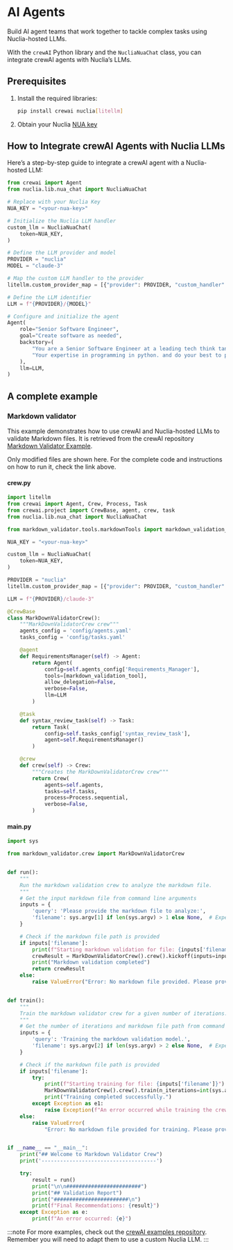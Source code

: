 # AI Agents

Build AI agent teams that work together to tackle complex tasks using Nuclia-hosted LLMs.

With the `crewAI` Python library and the `NucliaNuaChat` class, you can integrate crewAI agents with Nuclia’s LLMs.

## Prerequisites

1. Install the required libraries:
   ```bash
   pip install crewai nuclia[litellm]
   ```

2. Obtain your Nuclia [NUA key](https://docs.nuclia.dev/docs/management/authentication#generate-nua-key)

## How to Integrate crewAI Agents with Nuclia LLMs

Here’s a step-by-step guide to integrate a crewAI agent with a Nuclia-hosted LLM:

```python
from crewai import Agent
from nuclia.lib.nua_chat import NucliaNuaChat

# Replace with your Nuclia Key
NUA_KEY = "<your-nua-key>"

# Initialize the Nuclia LLM handler
custom_llm = NucliaNuaChat(
    token=NUA_KEY,
)

# Define the LLM provider and model
PROVIDER = "nuclia"
MODEL = "claude-3"

# Map the custom LLM handler to the provider
litellm.custom_provider_map = [{"provider": PROVIDER, "custom_handler": custom_llm}]

# Define the LLM identifier
LLM = f"{PROVIDER}/{MODEL}"

# Configure and initialize the agent
Agent(
    role="Senior Software Engineer",
    goal="Create software as needed",
    backstory=(
        "You are a Senior Software Engineer at a leading tech think tank."
        "Your expertise in programming in python. and do your best to produce perfect code"
    ),
    llm=LLM,
)
```

## A complete example

### Markdown validator

This example demonstrates how to use crewAI and Nuclia-hosted LLMs to validate Markdown files. It is retrieved from the crewAI repository [Markdown Validator Example](https://github.com/crewAIInc/crewAI-examples/tree/main/markdown_validator).

Only modified files are shown here. For the complete code and instructions on how to run it, check the link above.

#### crew.py

```python
import litellm
from crewai import Agent, Crew, Process, Task
from crewai.project import CrewBase, agent, crew, task
from nuclia.lib.nua_chat import NucliaNuaChat

from markdown_validator.tools.markdownTools import markdown_validation_tool

NUA_KEY = "<your-nua-key>"

custom_llm = NucliaNuaChat(
    token=NUA_KEY,
)

PROVIDER = "nuclia"
litellm.custom_provider_map = [{"provider": PROVIDER, "custom_handler": custom_llm}]

LLM = f"{PROVIDER}/claude-3"

@CrewBase
class MarkDownValidatorCrew():
    """MarkDownValidatorCrew crew"""
    agents_config = 'config/agents.yaml'
    tasks_config = 'config/tasks.yaml'

    @agent
    def RequirementsManager(self) -> Agent:
        return Agent(
            config=self.agents_config['Requirements_Manager'],
            tools=[markdown_validation_tool],
            allow_delegation=False,
            verbose=False,
            llm=LLM
        )

    @task
    def syntax_review_task(self) -> Task:
        return Task(
            config=self.tasks_config['syntax_review_task'],
            agent=self.RequirementsManager()
        )

    @crew
    def crew(self) -> Crew:
        """Creates the MarkDownValidatorCrew crew"""
        return Crew(
            agents=self.agents,
            tasks=self.tasks,
            process=Process.sequential,
            verbose=False,
        )
```

#### main.py

```python
import sys

from markdown_validator.crew import MarkDownValidatorCrew


def run():
    """
    Run the markdown validation crew to analyze the markdown file.
    """
    # Get the input markdown file from command line arguments
    inputs = {
        'query': 'Please provide the markdown file to analyze:',
        'filename': sys.argv[1] if len(sys.argv) > 1 else None,  # Expect 'filename' key
    }

    # Check if the markdown file path is provided
    if inputs['filename']:
        print(f"Starting markdown validation for file: {inputs['filename']}")
        crewResult = MarkDownValidatorCrew().crew().kickoff(inputs=inputs)
        print("Markdown validation completed")
        return crewResult
    else:
        raise ValueError("Error: No markdown file provided. Please provide a file path as a command-line argument.")


def train():
    """
    Train the markdown validator crew for a given number of iterations.
    """
    # Get the number of iterations and markdown file path from command line arguments
    inputs = {
        'query': 'Training the markdown validation model.',
        'filename': sys.argv[2] if len(sys.argv) > 2 else None,  # Expect 'filename' key
    }

    # Check if the markdown file path is provided
    if inputs['filename']:
        try:
            print(f"Starting training for file: {inputs['filename']}")
            MarkDownValidatorCrew().crew().train(n_iterations=int(sys.argv[1]), filename=inputs['filename'])
            print("Training completed successfully.")
        except Exception as e1:
            raise Exception(f"An error occurred while training the crew: {e1}")
    else:
        raise ValueError(
            "Error: No markdown file provided for training. Please provide the number of iterations and a file path.")


if __name__ == "__main__":
    print("## Welcome to Markdown Validator Crew")
    print('-------------------------------------')

    try:
        result = run()
        print("\n\n########################")
        print("## Validation Report")
        print("########################\n")
        print(f"Final Recommendations: {result}")
    except Exception as e:
        print(f"An error occurred: {e}")
```

:::note
For more examples, check out the [crewAI examples repository](https://github.com/crewAIInc/crewAI-examples). Remember you will need to adapt them to use a custom Nuclia LLM.
:::
